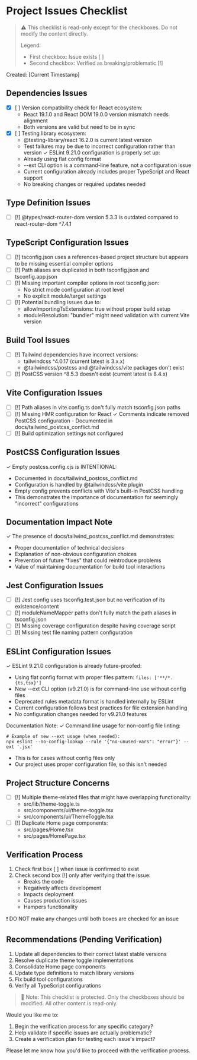 # Project Issues Checklist
> ⚠️ This checklist is read-only except for the checkboxes. Do not modify the content directly.
> 
> Legend:
> - First checkbox: Issue exists [ ]
> - Second checkbox: Verified as breaking/problematic [!]

Created: [Current Timestamp]

## Dependencies Issues
- [x] [ ] Version compatibility check for React ecosystem:
  - React 19.1.0 and React DOM 19.0.0 version mismatch needs alignment
  - Both versions are valid but need to be in sync
- [x] [ ] Testing library ecosystem:
  - @testing-library/react 16.2.0 is current latest version
  - Test failures may be due to incorrect configuration rather than version
✓ ESLint 9.21.0 configuration is properly set up:
  - Already using flat config format
  - --ext CLI option is a command-line feature, not a configuration issue
  - Current configuration already includes proper TypeScript and React support
  - No breaking changes or required updates needed

## Type Definition Issues
- [ ] [!] @types/react-router-dom version 5.3.3 is outdated compared to react-router-dom ^7.4.1

## TypeScript Configuration Issues
- [ ] [!] tsconfig.json uses a references-based project structure but appears to be missing essential compiler options
- [ ] [!] Path aliases are duplicated in both tsconfig.json and tsconfig.app.json
- [ ] [!] Missing important compiler options in root tsconfig.json:
  - No strict mode configuration at root level
  - No explicit module/target settings
- [ ] [!] Potential bundling issues due to:
  - allowImportingTsExtensions: true without proper build setup
  - moduleResolution: "bundler" might need validation with current Vite version

## Build Tool Issues
- [ ] [!] Tailwind dependencies have incorrect versions:
  - tailwindcss ^4.0.17 (current latest is 3.x.x)
  - @tailwindcss/postcss and @tailwindcss/vite packages don't exist
- [ ] [!] PostCSS version ^8.5.3 doesn't exist (current latest is 8.4.x)

## Vite Configuration Issues
- [ ] [!] Path aliases in vite.config.ts don't fully match tsconfig.json paths
- [ ] [!] Missing HMR configuration for React
✓ Comments indicate removed PostCSS configuration - Documented in docs/tailwind_postcss_conflict.md
- [ ] [!] Build optimization settings not configured

## PostCSS Configuration Issues
✓ Empty postcss.config.cjs is INTENTIONAL:
  - Documented in docs/tailwind_postcss_conflict.md
  - Configuration is handled by @tailwindcss/vite plugin
  - Empty config prevents conflicts with Vite's built-in PostCSS handling
  - This demonstrates the importance of documentation for seemingly "incorrect" configurations

## Documentation Impact Note
✓ The presence of docs/tailwind_postcss_conflict.md demonstrates:
  - Proper documentation of technical decisions
  - Explanation of non-obvious configuration choices
  - Prevention of future "fixes" that could reintroduce problems
  - Value of maintaining documentation for build tool interactions

## Jest Configuration Issues
- [ ] [!] Jest config uses tsconfig.test.json but no verification of its existence/content
- [ ] [!] moduleNameMapper paths don't fully match the path aliases in tsconfig.json
- [ ] [!] Missing coverage configuration despite having coverage script
- [ ] [!] Missing test file naming pattern configuration

## ESLint Configuration Issues
✓ ESLint 9.21.0 configuration is already future-proofed:
  - Using flat config format with proper files pattern: `files: ['**/*.{ts,tsx}']`
  - New --ext CLI option (v9.21.0) is for command-line use without config files
  - Deprecated rules metadata format is handled internally by ESLint
  - Current configuration follows best practices for file extension handling
  - No configuration changes needed for v9.21.0 features

Documentation Note:
✓ Command line usage for non-config file linting:
  ```
  # Example of new --ext usage (when needed):
  npx eslint --no-config-lookup --rule '{"no-unused-vars": "error"}' --ext '.jsx'
  ```
  - This is for cases without config files only
  - Our project uses proper configuration file, so this isn't needed

## Project Structure Concerns
- [ ] [!] Multiple theme-related files that might have overlapping functionality:
  - src/lib/theme-toggle.ts
  - src/components/ui/theme-toggle.tsx
  - src/components/ui/ThemeToggle.tsx
- [ ] [!] Duplicate Home page components:
  - src/pages/Home.tsx
  - src/pages/HomePage.tsx

## Verification Process
1. Check first box [ ] when issue is confirmed to exist
2. Check second box [!] only after verifying that the issue:
   - Breaks the code
   - Negatively affects development
   - Impacts deployment
   - Causes production issues
   - Hampers functionality
   
❗ DO NOT make any changes until both boxes are checked for an issue

## Recommendations (Pending Verification)
1. Update all dependencies to their correct latest stable versions
2. Resolve duplicate theme toggle implementations
3. Consolidate Home page components
4. Update type definitions to match library versions
5. Fix build tool configurations
6. Verify all TypeScript configurations

> 📝 Note: This checklist is protected. Only the checkboxes should be modified. All other content is read-only.

Would you like me to:
1. Begin the verification process for any specific category?
2. Help validate if specific issues are actually problematic?
3. Create a verification plan for testing each issue's impact?

Please let me know how you'd like to proceed with the verification process.